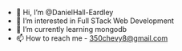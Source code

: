 - 👋 Hi, I’m @DanielHall-Eardley
- 👀 I’m interested in Full STack Web Development
- 🌱 I’m currently learning mongodb
- 📫 How to reach me - 350chevy8@gmail.com

